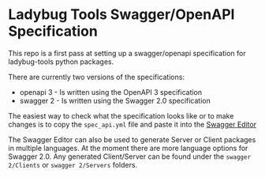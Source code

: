 # Ladybug Tools Swagger/OpenAPI Specification

This repo is a first pass at setting up a swagger/openapi specification for ladybug-tools python packages.

There are currently two versions of the specifications:
* openapi 3 - Is written using the OpenAPI 3 specification
* swagger 2 - Is written using the Swagger 2.0 specification

The easiest way to check what the specification looks like or to make changes is to copy the `spec_api.yml` file and paste it into the [Swagger Editor](https://editor.swagger.io/)

The Swagger Editor can also be used to generate Server or Client packages in multiple languages. At the moment there are more language options for Swagger 2.0. Any generated Client/Server can be found under the `swagger 2/Clients` or `swagger 2/Servers` folders.
